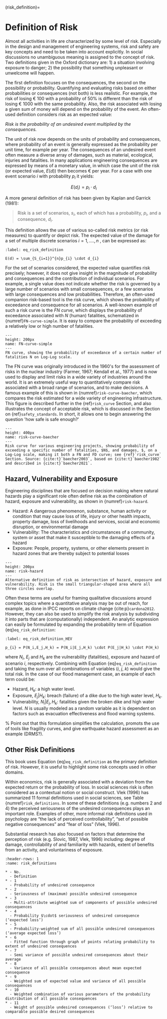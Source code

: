 (risk_definition)=
# Definition of Risk

Almost all activities in life are characterized by some level of risk. Especially in the design and management of engineering systems, risk and safety are key concepts and need to be taken into account explicitly. In social discussions no unambiguous meaning is assigned to the concept of risk. Two definitions given in the Oxford dictionary are: 1) a situation involving exposure to danger; 2) the possibility that something unpleasant or unwelcome will happen.

The first definition focuses on the consequences, the second on the possibility or probability. Quantifying and evaluating risks based on either probabilities or consequences (not both) is less realistic. For example, the risk of losing € 100 with a probability of 50% is different than the risk of losing € 1000 with the same probability. Also, the risk associated with losing a given sum of money will depend on the probability of the event.
An often-used definition considers risk as an expected value:

*Risk is the probability of an undesired event multiplied by the consequences.*

The unit of risk now depends on the units of probability and consequences, where probability of an event is generally expressed as the probability per unit time, for example per year. The consequences of an undesired event often measure a diverse array of damages, such as material, ecological, injuries and fatalities. In many applications engineering consequences are expressed by means of a monetary value, in which case the unit of the risk (or expected value, $E(d)$) then becomes € per year. For a case with one event scenario $i$ with probability $p_{i}$ it yields:

 $$
 E(d_i) = p_{i} \cdot d_{i} 
 $$ 
 
A more general definition of risk has been given by Kaplan and Garrick (1981):  

>Risk is a set of scenarios, $s_{i}$, each of which has a probability, $p_{i}$, and a consequence, $d_{i}$.


This definition allows the use of various so-called risk metrics (or risk measures) to quantify or depict risk. The expected value of the damage for a set of multiple discrete scenarios $i=1,....,n$ , can be expressed as:

<!-- $$
E(d) = \sum_{S_{i=1}}^{n}p_{i}d_{i}
$$ (eq_risk_definition) -->

```{math}
:label: eq_risk_definition

E(d) = \sum_{S_{i=1}}^{n}p_{i} \cdot d_{i}
```
For the set of scenarios considered, the expected value quantifies risk precisely; however, it does not give insight in the magnitude of probability and consequences and the contribution of individual scenarios. For example, a single value does not indicate whether the risk is governed by a large number of scenarios with small consequences, or a few scenarios with large consequences and low probabilities. Therefore, an often-used companion risk-based tool is the risk curve, which shows the probability of exceedance and consequence for all scenarios. A well-known example of such a risk curve is the *FN curve*, which displays the probability of exceedance associated with $N$ (human) fatalities, schematized in {numref}`FN-curve-simple`. It is easy to compare the probability of exceeding a relatively low or high number of fatalities.

```{figure} ../figures/FN-simple.PNG
---
height: 200px
name: FN-curve-simple
---
FN curve, showing the probability of exceedance of a certain number of fatalities N on Log-Log scale.
```

The FN curve was originally introduced in the 1960's for the assessment of risks in the nuclear industry (Farmer, 1967; Kendall et al., 1977) and is now used to display and limit risks in a wide variety of industries around the world. It is an extremely useful way to quantitatively compare risk associated with a broad range of scenarios, and to make decisions. A famous example of this is shown in {numref}`risk-curve-baecher`, which compares the risk estimated for a wide variety of engineering infrastructure. This figure is described further in the {ref}`risk_curve` Section, and also illustrates the concept of acceptable risk, which is discussed in the Section on {ref}`safety_standards`. In short, it allows one to begin answering the question 'how safe is safe enough?'

```{figure} ../figures/risk-curve-baecher.PNG
---
height: 400px
name: risk-curve-baecher
---
Risk curve for various engineering projects, showing probability of exceeding a specific number of fatalities, $N$, and damages, $, on a Log-Log scale, making it both a FN and FD curve; see {ref}`risk_curve` Section. Source: {cite:t}`baecher2003`, based on {cite:t}`baecher1982` and described in {cite:t}`baecher2021`.
```

## Hazard, Vulnerability and Exposure

Engineering disciplines that are focused on decision making where natural hazards play a significant role often define risk as the combination of hazard, exposure and vulnerability, as shown in {numref}`risk-hazard`. 
* Hazard: A dangerous phenomenon, substance, human activity or condition that may cause loss of life, injury or other health impacts, property damage, loss of livelihoods and services, social and economic disruption, or environmental damage
* Vulnerability: The characteristics and circumstances of a community, system or asset that make it susceptible to the damaging effects of a hazard
* Exposure: People, property, systems, or other elements present in hazard zones that are thereby subject to potential losses

```{figure} ../figures/risk-hazard.svg
---
height: 200px
name: risk-hazard
---
Alternative definition of risk as intersection of hazard, exposure and vulnerability. Risk is the small triangular-shaped area where all three circles overlap.
```
Often these terms are useful for framing qualitative discussions around complex topics where a quantitative analysis may be out of reach, for example, as done in IPCC reports on climate change {cite:p}`cardona2012`. However, they can also be used to simplify the risk analysis by subdividing it into parts that are (computationally) independent. An analytic expression can easily be formulated by expanding the probability term of Equation {eq}`eq_risk_definition`:

```{math}
:label: eq_risk_definition_HEV

p_{i} = P(N_i,E_j,H_k) = P(N_i|E_j,H_k) \cdot P(E_j|H_k) \cdot P(H_k)
```

where $N_i$, $E_j$ and $H_k$ are the vulnerability (fatalities), exposure and hazard of scenario $i$, respectively. Combining with Equation {eq}`eq_risk_definition` and taking the sum over all combinations of variables ($i$, $j$, $k$) would give the total risk. In the case of our flood management case, an example of each term could be:
- Hazard, $H_k$: a high water level.
- Exposure, $E_j|H_k$: breach (failure) of a dike due to the high water level, $H_k$.
- Vulnerability, $N_i|E_j,H_k$: fatalities given the broken dike and high water level. $N$ is usually modeled as a random variable as it is dependent on factors such as evacuation effectiveness and flood warning systems.

% Point out that this formulation simplifies the calculation, promots the use of tools like fragility curves, and give earthquake hazard assessment as an example (DRMS?).

## Other Risk Definitions

This book uses Equation {eq}`eq_risk_definition` as the primary definition of risk. However, it is useful to highlight some risk concepts used in other domains.

Within economics, risk is generally associated with a deviation from the expected return or the probability of loss. In social sciences risk is often considered as a contextual notion or social construct. Vlek (1996) has summarized 11 formal definitions used in social sciences, see Table {numref}`risk_definitions`. In some of these definitions (e.g. numbers 2 and 4) the perceived seriousness of the undesired consequences plays an important role. Examples of other, more informal risk definitions used in psychology are “the lack of perceived controllability”, “set of possible negative consequences” and “fear of loss” (Vlek, 1996). 

Substantial research has also focused on factors that determine the perception of risk (e.g. Slovic, 1987, Vlek, 1996) including: degree of damage, controllability of and familiarity with hazards, extent of benefits from an activity, and voluntariness of exposure. 

```{list-table} Formal definitions of risk used in social sciences (Vlek, 1996)
:header-rows: 1
:name: risk_definitions

* - No.
  - Definition
* - 1
  - Probability of undesired consequence
* - 2
  - Seriousness of (maximum) possible undesired consequence
* - 3
  - Multi-attribute weighted sum of components of possible undesired consequences
* - 4
  - Probability $\cdot$ seriousness of undesired consequence (‘expected loss’)
* - 5
  - Probability-weighted sum of all possible undesired consequences (‘average expected loss’)
* - 6
  - Fitted function through graph of points relating probability to extent of undesired consequences
* - 7
  - Semi variance of possible undesired consequences about their average
* - 8 
  - Variance of all possible consequences about mean expected consequence
* - 9
  - Weighted sum of expected value and variance of all possible consequences
* - 10
  - Weighted combination of various parameters of the probability distribution of all possible consequences
* - 11
  - Weight of possible undesired consequences (‘loss’) relative to comparable possible desired consequences
```

